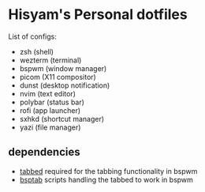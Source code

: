 # Hisyam's Personal dotfiles

List of configs:

- zsh (shell)
- wezterm (terminal)
- bspwm (window manager)
- picom (X11 compositor)
- dunst (desktop notification)
- nvim (text editor)
- polybar (status bar)
- rofi (app launcher)
- sxhkd (shortcut manager)
- yazi (file manager)

## dependencies
- [tabbed](https://github.com/hisyamsk/tabbed) required for the tabbing functionality in bspwm
- [bsptab](https://github.com/albertored11/bsptab) scripts handling the tabbed to work in bspwm
